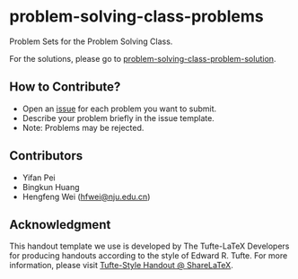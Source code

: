 # problem-solving-class-problems

Problem Sets for the Problem Solving Class.

For the solutions, please go to 
[problem-solving-class-problem-solution](https://github.com/hengxin/problem-solving-class-problem-solution).

## How to Contribute?
- Open an [issue](https://github.com/hengxin/problem-solving-class-problems/issues/17)
  for each problem you want to submit.
- Describe your problem briefly in the issue template.
- Note: Problems may be rejected.

## Contributors
- Yifan Pei
- Bingkun Huang
- Hengfeng Wei (hfwei@nju.edu.cn)

## Acknowledgment

This handout template we use is developed by The Tufte-LaTeX Developers 
for producing handouts according to the style of Edward R. Tufte.
For more information, please visit [Tufte-Style Handout @ ShareLaTeX](https://www.sharelatex.com/templates/other/tufte-style-handout).
